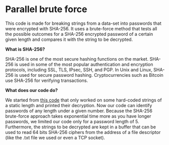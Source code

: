 # Parallel brute force

This code is made for breaking strings from a data-set into passwords that were encrypted with SHA-256. It uses a brute-force method that tests all the possible outcomes for a SHA-256 encrypted password of a certain given length and compares it with the string to be decrypted.

**What is SHA-256?**

SHA-256 is one of the most secure hashing functions on the market. SHA-256 is used in some of the most popular authentication and encryption protocols, including SSL, TLS, IPsec, SSH, and PGP. In Unix and Linux, SHA-256 is used for secure password hashing. Cryptocurrencies such as Bitcoin use SHA-256 for verifying transactions.

**What does our code do?**

We started from [this code](https://rosettacode.org/wiki/Parallel_brute_force#C) that only worked on some hard-coded strings of a static length and printed their decryption. Now our code can identify passwords of any length under a given number. Because the SHA-256 brute-force approach takes exponential time more as you have longer passwords, we limited our code only for a password length of 5. Furthermore, the strings to be decrypted are kept in a buffer that can be used to read 64 bits SHA-256 ciphers from the address of a file descriptor (like the .txt file we used or even a TCP socket).
